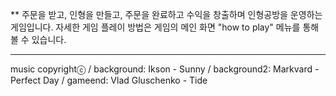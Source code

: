 
**
주문을 받고, 인형을 만들고, 주문을 완료하고 수익을 창출하며 인형공방을 운영하는 게임입니다.
자세한 게임 플레이 방법은 게임의 메인 화면 "how to play" 메뉴를 통해 볼 수 있습니다.

***
music copyrightⓒ / 
background: Ikson - Sunny / 
background2: Markvard - Perfect Day / 
gameend: Vlad Gluschenko - Tide

